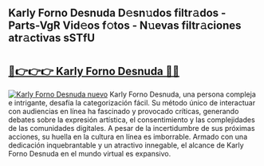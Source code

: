 ## Karly Forno Desnuda D𝚎sn𝚞dos filtr𝚊dos - Parts-VgR Vid𝚎os f𝚘tos - N𝚞evas filtr𝚊ciones atr𝚊ctivas sSTfU

# <h2><a href="http://mb0r2e.tromn.icu/?c=Karly+Forno+Desnuda">🔗👉👉👉 Karly Forno Desnuda 🔗🔗</a></h2>

[![Karly Forno Desnuda nuevo](https://i.imgur.com/pEAQMta.gif)](http://mb0r2e.tromn.icu/?c=Karly+Forno+Desnuda)
Karly Forno Desnuda, una persona compleja e intrigante, desafía la categorización fácil. Su método único de interactuar con audiencias en línea ha fascinado y provocado críticas, generando debates sobre la expresión artística, el consentimiento y las complejidades de las comunidades digitales. A pesar de la incertidumbre de sus próximas acciones, su huella en la cultura en línea es imborrable. Armado con una dedicación inquebrantable y un atractivo innegable, el alcance de Karly Forno Desnuda en el mundo virtual es expansivo.

